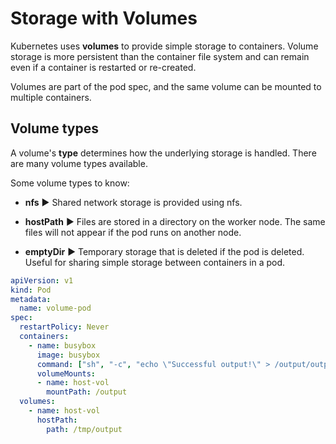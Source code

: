 # Storage with Volumes

Kubernetes uses **volumes** to provide simple storage to containers. Volume storage is more persistent than the container file system and can remain even if a container is restarted or re-created.

Volumes are part of the pod spec, and the same volume can be mounted to multiple containers.

## Volume types

A volume's **type** determines how the underlying storage is handled. There are many volume types available.

Some volume types to know:

* **nfs** ▶︎ Shared network storage is provided using nfs.

* **hostPath** ▶︎ Files are stored in a directory on the worker node. The same files will not appear if the pod runs on another node.

* **emptyDir** ▶︎ Temporary storage that is deleted if the pod is deleted. Useful for sharing simple storage between containers in a pod.

```yaml
apiVersion: v1
kind: Pod
metadata:
  name: volume-pod
spec:
  restartPolicy: Never
  containers:
    - name: busybox
      image: busybox
      command: ["sh", "-c", "echo \"Successful output!\" > /output/output.txt"]
      volumeMounts:
      - name: host-vol
        mountPath: /output
  volumes:
    - name: host-vol
      hostPath:
        path: /tmp/output
```
